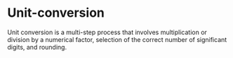 # Unit-conversion
Unit conversion is a multi-step process that involves multiplication or division by a numerical factor, selection of the correct number of significant digits, and rounding.

